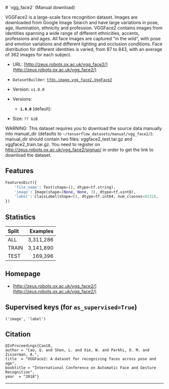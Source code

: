 <div itemscope itemtype="http://schema.org/Dataset">
  <div itemscope itemprop="includedInDataCatalog" itemtype="http://schema.org/DataCatalog">
    <meta itemprop="name" content="TensorFlow Datasets" />
  </div>
  <meta itemprop="name" content="vgg_face2" />
  <meta itemprop="description" content="VGGFace2 is a large-scale face recognition dataset. Images are downloaded from Google Image Search and have large variations in pose, age, illumination, ethnicity and profession. VGGFace2 contains images from identities spanning a wide range of different ethnicities, accents, professions and ages. All face images are captured &quot;in the wild&quot;, with pose and emotion variations and different lighting and occlusion conditions. Face distribution for different identities is varied, from 87 to 843, with an average of 362 images for each subject.&#10;&#10;&#10;To use this dataset:&#10;&#10;```python&#10;import tensorflow_datasets as tfds&#10;&#10;ds = tfds.load('vgg_face2', split='train')&#10;for ex in ds.take(4):&#10;  print(ex)&#10;```&#10;&#10;See [the guide](https://www.tensorflow.org/datasets/overview) for more&#10;informations on [tensorflow_datasets](https://www.tensorflow.org/datasets).&#10;&#10;" />
  <meta itemprop="url" content="https://www.tensorflow.org/datasets/catalog/vgg_face2" />
  <meta itemprop="sameAs" content="http://zeus.robots.ox.ac.uk/vgg_face2/" />
  <meta itemprop="citation" content="@InProceedings{Cao18,&#10;author = &quot;Cao, Q. and Shen, L. and Xie, W. and Parkhi, O. M. and Zisserman, A.&quot;,&#10;title  = &quot;VGGFace2: A dataset for recognising faces across pose and age&quot;,&#10;booktitle = &quot;International Conference on Automatic Face and Gesture Recognition&quot;,&#10;year  = &quot;2018&quot;}" />
</div>
# `vgg_face2` (Manual download)

VGGFace2 is a large-scale face recognition dataset. Images are downloaded from
Google Image Search and have large variations in pose, age, illumination,
ethnicity and profession. VGGFace2 contains images from identities spanning a
wide range of different ethnicities, accents, professions and ages. All face
images are captured "in the wild", with pose and emotion variations and
different lighting and occlusion conditions. Face distribution for different
identities is varied, from 87 to 843, with an average of 362 images for each
subject.

*   URL:
    [http://zeus.robots.ox.ac.uk/vgg_face2/](http://zeus.robots.ox.ac.uk/vgg_face2/)
*   `DatasetBuilder`:
    [`tfds.image.vgg_face2.VggFace2`](https://github.com/tensorflow/datasets/tree/master/tensorflow_datasets/image/vgg_face2.py)
*   Version: `v1.0.0`
*   Versions:

    *   **`1.0.0`** (default):

*   Size: `?? GiB`

WARNING: This dataset requires you to download the source data manually into
manual_dir (defaults to `~/tensorflow_datasets/manual/vgg_face2/`): manual_dir
should contain two files: vggface2_test.tar.gz and vggface2_train.tar.gz. You
need to register on http://zeus.robots.ox.ac.uk/vgg_face2/signup/ in order to
get the link to download the dataset.

## Features
```python
FeaturesDict({
    'file_name': Text(shape=(), dtype=tf.string),
    'image': Image(shape=(None, None, 3), dtype=tf.uint8),
    'label': ClassLabel(shape=(), dtype=tf.int64, num_classes=9131),
})
```

## Statistics

Split | Examples
:---- | --------:
ALL   | 3,311,286
TRAIN | 3,141,890
TEST  | 169,396

## Homepage

*   [http://zeus.robots.ox.ac.uk/vgg_face2/](http://zeus.robots.ox.ac.uk/vgg_face2/)

## Supervised keys (for `as_supervised=True`)
`('image', 'label')`

## Citation
```
@InProceedings{Cao18,
author = "Cao, Q. and Shen, L. and Xie, W. and Parkhi, O. M. and Zisserman, A.",
title  = "VGGFace2: A dataset for recognising faces across pose and age",
booktitle = "International Conference on Automatic Face and Gesture Recognition",
year  = "2018"}
```

--------------------------------------------------------------------------------
